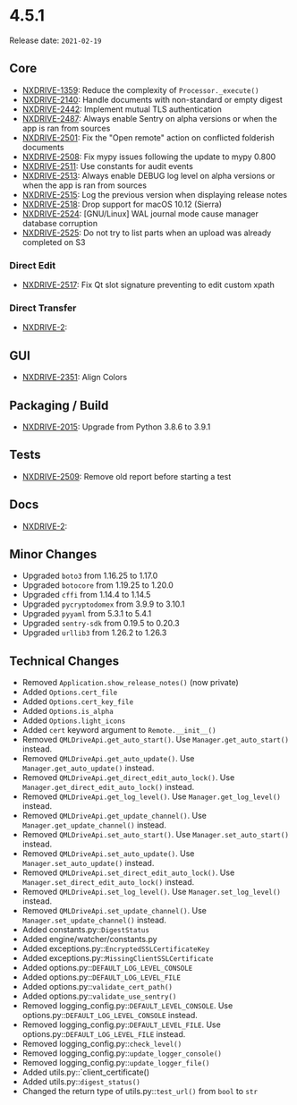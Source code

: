# 4.5.1

Release date: `2021-02-19`

## Core

- [NXDRIVE-1359](https://jira.nuxeo.com/browse/NXDRIVE-1359): Reduce the complexity of `Processor._execute()`
- [NXDRIVE-2140](https://jira.nuxeo.com/browse/NXDRIVE-2140): Handle documents with non-standard or empty digest
- [NXDRIVE-2442](https://jira.nuxeo.com/browse/NXDRIVE-2442): Implement mutual TLS authentication
- [NXDRIVE-2487](https://jira.nuxeo.com/browse/NXDRIVE-2487): Always enable Sentry on alpha versions or when the app is ran from sources
- [NXDRIVE-2501](https://jira.nuxeo.com/browse/NXDRIVE-2501): Fix the "Open remote" action on conflicted folderish documents
- [NXDRIVE-2508](https://jira.nuxeo.com/browse/NXDRIVE-2508): Fix mypy issues following the update to mypy 0.800
- [NXDRIVE-2511](https://jira.nuxeo.com/browse/NXDRIVE-2511): Use constants for audit events
- [NXDRIVE-2513](https://jira.nuxeo.com/browse/NXDRIVE-2513): Always enable DEBUG log level on alpha versions or when the app is ran from sources
- [NXDRIVE-2515](https://jira.nuxeo.com/browse/NXDRIVE-2515): Log the previous version when displaying release notes
- [NXDRIVE-2518](https://jira.nuxeo.com/browse/NXDRIVE-2518): Drop support for macOS 10.12 (Sierra)
- [NXDRIVE-2524](https://jira.nuxeo.com/browse/NXDRIVE-2524): [GNU/Linux] WAL journal mode cause manager database corruption
- [NXDRIVE-2525](https://jira.nuxeo.com/browse/NXDRIVE-2525): Do not try to list parts when an upload was already completed on S3

### Direct Edit

- [NXDRIVE-2517](https://jira.nuxeo.com/browse/NXDRIVE-2517): Fix Qt slot signature preventing to edit custom xpath

### Direct Transfer

- [NXDRIVE-2](https://jira.nuxeo.com/browse/NXDRIVE-2):

## GUI

- [NXDRIVE-2351](https://jira.nuxeo.com/browse/NXDRIVE-2351): Align Colors

## Packaging / Build

- [NXDRIVE-2015](https://jira.nuxeo.com/browse/NXDRIVE-2015): Upgrade from Python 3.8.6 to 3.9.1

## Tests

- [NXDRIVE-2509](https://jira.nuxeo.com/browse/NXDRIVE-2509): Remove old report before starting a test

## Docs

- [NXDRIVE-2](https://jira.nuxeo.com/browse/NXDRIVE-2):

## Minor Changes

- Upgraded `boto3` from 1.16.25 to 1.17.0
- Upgraded `botocore` from 1.19.25 to 1.20.0
- Upgraded `cffi` from 1.14.4 to 1.14.5
- Upgraded `pycryptodomex` from 3.9.9 to 3.10.1
- Upgraded `pyyaml` from 5.3.1 to 5.4.1
- Upgraded `sentry-sdk` from 0.19.5 to 0.20.3
- Upgraded `urllib3` from 1.26.2 to 1.26.3

## Technical Changes

- Removed `Application.show_release_notes()` (now private)
- Added `Options.cert_file`
- Added `Options.cert_key_file`
- Added `Options.is_alpha`
- Added `Options.light_icons`
- Added `cert` keyword argument to `Remote.__init__()`
- Removed `QMLDriveApi.get_auto_start()`. Use `Manager.get_auto_start()` instead.
- Removed `QMLDriveApi.get_auto_update()`. Use `Manager.get_auto_update()` instead.
- Removed `QMLDriveApi.get_direct_edit_auto_lock()`. Use `Manager.get_direct_edit_auto_lock()` instead.
- Removed `QMLDriveApi.get_log_level()`. Use `Manager.get_log_level()` instead.
- Removed `QMLDriveApi.get_update_channel()`. Use `Manager.get_update_channel()` instead.
- Removed `QMLDriveApi.set_auto_start()`. Use `Manager.set_auto_start()` instead.
- Removed `QMLDriveApi.set_auto_update()`. Use `Manager.set_auto_update()` instead.
- Removed `QMLDriveApi.set_direct_edit_auto_lock()`. Use `Manager.set_direct_edit_auto_lock()` instead.
- Removed `QMLDriveApi.set_log_level()`. Use `Manager.set_log_level()` instead.
- Removed `QMLDriveApi.set_update_channel()`. Use `Manager.set_update_channel()` instead.
- Added constants.py::`DigestStatus`
- Added engine/watcher/constants.py
- Added exceptions.py::`EncryptedSSLCertificateKey`
- Added exceptions.py::`MissingClientSSLCertificate`
- Added options.py::`DEFAULT_LOG_LEVEL_CONSOLE`
- Added options.py::`DEFAULT_LOG_LEVEL_FILE`
- Added options.py::`validate_cert_path()`
- Added options.py::`validate_use_sentry()`
- Removed logging_config.py::`DEFAULT_LEVEL_CONSOLE`. Use options.py::`DEFAULT_LOG_LEVEL_CONSOLE` instead.
- Removed logging_config.py::`DEFAULT_LEVEL_FILE`. Use options.py::`DEFAULT_LOG_LEVEL_FILE` instead.
- Removed logging_config.py::`check_level()`
- Removed logging_config.py::`update_logger_console()`
- Removed logging_config.py::`update_logger_file()`
- Added utils.py::`client_certificate()
- Added utils.py::`digest_status()`
- Changed the return type of utils.py::`test_url()` from `bool` to `str`
